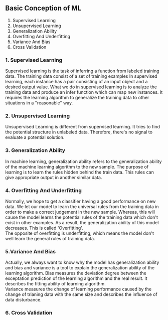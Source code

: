 ## Basic Conception of ML
  1. Supervised Learning
  2. Unsupervised Learning
  3. Generalization Ability
  4. Overfitting And Underfitting
  5. Variance And Bias
  6. Cross Validation
 
### 1. Supervised Learning
Supervised learning is the task of inferring a function from labeled training data. The training data consist of a set of training examples
In supervised learning, each instance has a pair consisting of an input object and a desired output value. What we do in supervised learning
is to analyze the training data and produce an infer function which can map new instances. It requires the learning algorithm to generalize
the training data to other situations in a "reasonable" way.

### 2. Unsupervised Learning
Unsupervised Learning is different from supervised learning. It tries to find the potential structure in unlabeled data. Therefore, there's no 
signal to evaluate a potential solution.

### 3. Generalization Ability
In machine learning, generalization ability refers to the generalization ability of the machine learning algorithm to the new sample.
The purpose of learning is to learn the rules hidden behind the train data. This rules can give appropriate output in another similar data.

### 4. Overfitting And Underfitting
Normally, we hope to get a classifier having a good performance on new data. We let our model to learn the universal rules from the training data
in order to make a correct judgement in the new sample. Whereas, this will cause the model learns the potential rules of the training data which don't exist
in other examples. As a result, the generalization ability of this model decreases. This is called 'Overfitting'.<br>
The opposite of overfitting is underfitting, which means the model don't well learn the general rules of training data.

### 5.Variance And Bias
Actually, we always want to know why the model has generalization ability and bias and variance is a tool to explain the generalization ability
of the learning algorithm. Bias measures the deviation degree between the exceptation prediction of the learning algorithm and the real result. It describes the
fitting ability of learning algorithm.<br>
Variance measures the change of learning performance caused by the change of trianing data with the same size and describes the influence
of data disturbance.

### 6. Cross Validation
